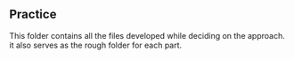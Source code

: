 ## Practice

This folder contains all the files developed while deciding on the approach. it also serves as the rough folder for each part.
